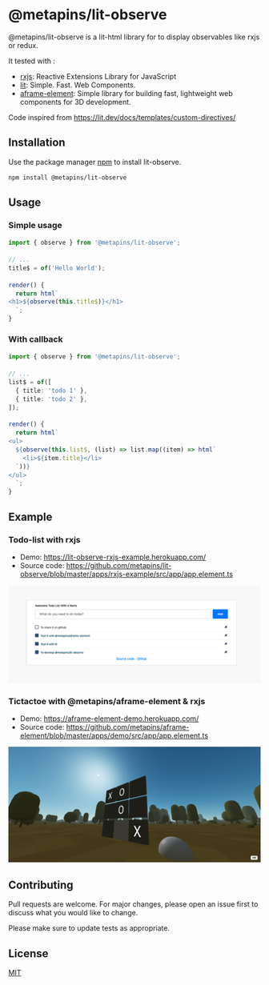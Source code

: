 # @metapins/lit-observe

@metapins/lit-observe is a lit-html library for to display observables like rxjs or redux.

It tested with :

- [rxjs](https://rxjs.dev/): Reactive Extensions Library for JavaScript
- [lit](https://lit.dev/): Simple. Fast. Web Components.
- [aframe-element](https://github.com/metapins/aframe-element): Simple library for building fast, lightweight web components for 3D development.

Code inspired from https://lit.dev/docs/templates/custom-directives/

## Installation

Use the package manager [npm](https://www.npmjs.com/package/@metapins/lit-observe) to install lit-observe.

```bash
npm install @metapins/lit-observe
```

## Usage

### Simple usage

```typescript
import { observe } from '@metapins/lit-observe';

// ...
title$ = of('Hello World');

render() {
  return html`
<h1>${observe(this.title$)}</h1>
  `;
}
```

### With callback

```typescript
import { observe } from '@metapins/lit-observe';

// ...
list$ = of([
  { title: 'todo 1' },
  { title: 'todo 2' },
]);

render() {
  return html`
<ul>
  ${observe(this.list$, (list) => list.map((item) => html`
    <li>${item.title}</li>
  `))}
</ul>
  `;
}
```

## Example

### Todo-list with rxjs

- Demo: 
https://lit-observe-rxjs-example.herokuapp.com/
- Source code: 
https://github.com/metapins/lit-observe/blob/master/apps/rxjs-example/src/app/app.element.ts

![Todo-list with rxjs](./docs/assets/example-todolist.png)

### Tictactoe with @metapins/aframe-element & rxjs

- Demo: 
https://aframe-element-demo.herokuapp.com/
- Source code: 
https://github.com/metapins/aframe-element/blob/master/apps/demo/src/app/app.element.ts

![aframe-element example tictactoe](./docs/assets/example-tictactoe.png)

## Contributing

Pull requests are welcome. For major changes, please open an issue first to discuss what you would like to change.

Please make sure to update tests as appropriate.

## License

[MIT](https://choosealicense.com/licenses/mit/)
